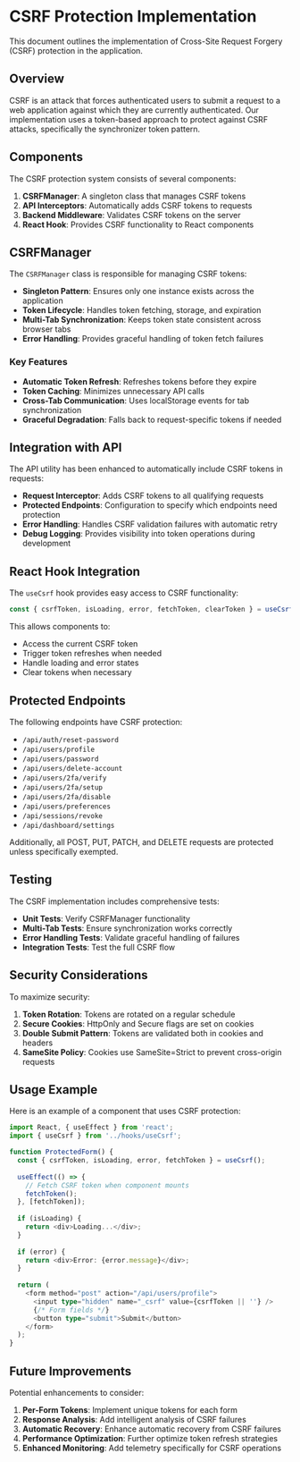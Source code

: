 # CSRF Protection Implementation

This document outlines the implementation of Cross-Site Request Forgery (CSRF) protection in the application.

## Overview

CSRF is an attack that forces authenticated users to submit a request to a web application against which they are currently authenticated. Our implementation uses a token-based approach to protect against CSRF attacks, specifically the synchronizer token pattern.

## Components

The CSRF protection system consists of several components:

1. **CSRFManager**: A singleton class that manages CSRF tokens
2. **API Interceptors**: Automatically adds CSRF tokens to requests
3. **Backend Middleware**: Validates CSRF tokens on the server
4. **React Hook**: Provides CSRF functionality to React components

## CSRFManager

The `CSRFManager` class is responsible for managing CSRF tokens:

- **Singleton Pattern**: Ensures only one instance exists across the application
- **Token Lifecycle**: Handles token fetching, storage, and expiration
- **Multi-Tab Synchronization**: Keeps token state consistent across browser tabs
- **Error Handling**: Provides graceful handling of token fetch failures

### Key Features

- **Automatic Token Refresh**: Refreshes tokens before they expire
- **Token Caching**: Minimizes unnecessary API calls
- **Cross-Tab Communication**: Uses localStorage events for tab synchronization
- **Graceful Degradation**: Falls back to request-specific tokens if needed

## Integration with API

The API utility has been enhanced to automatically include CSRF tokens in requests:

- **Request Interceptor**: Adds CSRF tokens to all qualifying requests
- **Protected Endpoints**: Configuration to specify which endpoints need protection
- **Error Handling**: Handles CSRF validation failures with automatic retry
- **Debug Logging**: Provides visibility into token operations during development

## React Hook Integration

The `useCsrf` hook provides easy access to CSRF functionality:

```typescript
const { csrfToken, isLoading, error, fetchToken, clearToken } = useCsrf();
```

This allows components to:

- Access the current CSRF token
- Trigger token refreshes when needed
- Handle loading and error states
- Clear tokens when necessary

## Protected Endpoints

The following endpoints have CSRF protection:

- `/api/auth/reset-password`
- `/api/users/profile`
- `/api/users/password`
- `/api/users/delete-account`
- `/api/users/2fa/verify`
- `/api/users/2fa/setup`
- `/api/users/2fa/disable`
- `/api/users/preferences`
- `/api/sessions/revoke`
- `/api/dashboard/settings`

Additionally, all POST, PUT, PATCH, and DELETE requests are protected unless specifically exempted.

## Testing

The CSRF implementation includes comprehensive tests:

- **Unit Tests**: Verify CSRFManager functionality
- **Multi-Tab Tests**: Ensure synchronization works correctly
- **Error Handling Tests**: Validate graceful handling of failures
- **Integration Tests**: Test the full CSRF flow

## Security Considerations

To maximize security:

1. **Token Rotation**: Tokens are rotated on a regular schedule
2. **Secure Cookies**: HttpOnly and Secure flags are set on cookies
3. **Double Submit Pattern**: Tokens are validated both in cookies and headers
4. **SameSite Policy**: Cookies use SameSite=Strict to prevent cross-origin requests

## Usage Example

Here is an example of a component that uses CSRF protection:

```typescript
import React, { useEffect } from 'react';
import { useCsrf } from '../hooks/useCsrf';

function ProtectedForm() {
  const { csrfToken, isLoading, error, fetchToken } = useCsrf();
  
  useEffect(() => {
    // Fetch CSRF token when component mounts
    fetchToken();
  }, [fetchToken]);
  
  if (isLoading) {
    return <div>Loading...</div>;
  }
  
  if (error) {
    return <div>Error: {error.message}</div>;
  }
  
  return (
    <form method="post" action="/api/users/profile">
      <input type="hidden" name="_csrf" value={csrfToken || ''} />
      {/* Form fields */}
      <button type="submit">Submit</button>
    </form>
  );
}
```

## Future Improvements

Potential enhancements to consider:

1. **Per-Form Tokens**: Implement unique tokens for each form
2. **Response Analysis**: Add intelligent analysis of CSRF failures
3. **Automatic Recovery**: Enhance automatic recovery from CSRF failures
4. **Performance Optimization**: Further optimize token refresh strategies
5. **Enhanced Monitoring**: Add telemetry specifically for CSRF operations 